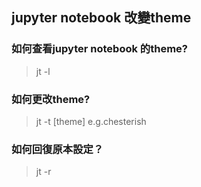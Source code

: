 ## jupyter notebook 改變theme

### 如何查看jupyter notebook 的theme?
> jt -l

### 如何更改theme?
> jt -t [theme] e.g.chesterish

### 如何回復原本設定？
> jt -r 


